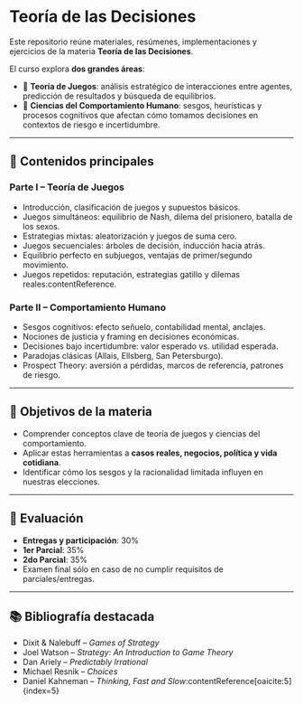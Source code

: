 # Teoría de las Decisiones

Este repositorio reúne materiales, resúmenes, implementaciones y ejercicios de la materia **Teoría de las Decisiones**.  

El curso explora **dos grandes áreas**:  

- 🎲 **Teoría de Juegos**: análisis estratégico de interacciones entre agentes, predicción de resultados y búsqueda de equilibrios.  
- 🧠 **Ciencias del Comportamiento Humano**: sesgos, heurísticas y procesos cognitivos que afectan cómo tomamos decisiones en contextos de riesgo e incertidumbre.

---

## 📑 Contenidos principales

### Parte I – Teoría de Juegos
- Introducción, clasificación de juegos y supuestos básicos.  
- Juegos simultáneos: equilibrio de Nash, dilema del prisionero, batalla de los sexos.  
- Estrategias mixtas: aleatorización y juegos de suma cero.  
- Juegos secuenciales: árboles de decisión, inducción hacia atrás.  
- Equilibrio perfecto en subjuegos, ventajas de primer/segundo movimiento.  
- Juegos repetidos: reputación, estrategias gatillo y dilemas reales:contentReference.  

### Parte II – Comportamiento Humano
- Sesgos cognitivos: efecto señuelo, contabilidad mental, anclajes.  
- Nociones de justicia y framing en decisiones económicas.  
- Decisiones bajo incertidumbre: valor esperado vs. utilidad esperada.  
- Paradojas clásicas (Allais, Ellsberg, San Petersburgo).  
- Prospect Theory: aversión a pérdidas, marcos de referencia, patrones de riesgo.  

---

## 🎯 Objetivos de la materia
- Comprender conceptos clave de teoría de juegos y ciencias del comportamiento.  
- Aplicar estas herramientas a **casos reales, negocios, política y vida cotidiana**.  
- Identificar cómo los sesgos y la racionalidad limitada influyen en nuestras elecciones.  

---

## 📝 Evaluación
- **Entregas y participación**: 30%  
- **1er Parcial**: 35%  
- **2do Parcial**: 35%  
- Examen final sólo en caso de no cumplir requisitos de parciales/entregas.  

---

## 📚 Bibliografía destacada
- Dixit & Nalebuff – *Games of Strategy*  
- Joel Watson – *Strategy: An Introduction to Game Theory*  
- Dan Ariely – *Predictably Irrational*  
- Michael Resnik – *Choices*  
- Daniel Kahneman – *Thinking, Fast and Slow*:contentReference[oaicite:5]{index=5}  

